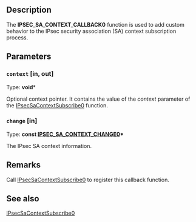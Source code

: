 ## Description

The **IPSEC_SA_CONTEXT_CALLBACK0** function is used to add custom behavior to the IPsec security association (SA) context subscription process.

## Parameters

### `context` [in, out]

Type: **void***

Optional context pointer. It contains the value of the *context* parameter of the [IPsecSaContextSubscribe0](https://learn.microsoft.com/windows/win32/api/fwpmu/nf-fwpmu-ipsecsacontextsubscribe0) function.

### `change` [in]

Type: **const [IPSEC_SA_CONTEXT_CHANGE0](https://learn.microsoft.com/windows/win32/api/ipsectypes/ns-ipsectypes-ipsec_sa_context_change0)\***

The IPsec SA context information.

## Remarks

Call [IPsecSaContextSubscribe0](https://learn.microsoft.com/windows/win32/api/fwpmu/nf-fwpmu-ipsecsacontextsubscribe0) to register this callback function.

## See also

[IPsecSaContextSubscribe0](https://learn.microsoft.com/windows/win32/api/fwpmu/nf-fwpmu-ipsecsacontextsubscribe0)